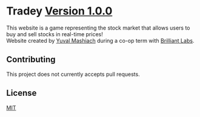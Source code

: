 # Tradey [Version 1.0.0](CHANGELOG.md)

This website is a game representing the stock market that allows users to buy and sell stocks in real-time prices!\
Website created by [Yuval Mashiach](https://github.com/yuvalmas) during a co-op term with [Brilliant Labs](https://www.brilliantlabs.ca/).

## Contributing
This project does not currently accepts pull requests.

## License
[MIT](https://choosealicense.com/licenses/mit/)